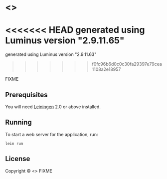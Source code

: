 # <<name>>

<<<<<<< HEAD
generated using Luminus version "2.9.11.65"
=======
generated using Luminus version "2.9.11.63"
>>>>>>> f0fc96b6d0c0c30fa29397e79cea1108a2e18957

FIXME

## Prerequisites

You will need [Leiningen][1] 2.0 or above installed.

[1]: https://github.com/technomancy/leiningen

## Running

To start a web server for the application, run:

    lein run

## License

Copyright © <<year>> FIXME
